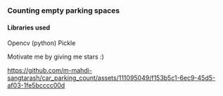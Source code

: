 ### Counting empty parking spaces

#### Libraries used

 Opencv (python)
 Pickle


Motivate me by giving me stars :)


https://github.com/m-mahdi-sangtarash/car_parking_count/assets/111095049/f153b5c1-6ec9-45d5-af03-1fe5bcccc00d
